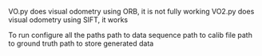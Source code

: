 VO.py does visual odometry using ORB, it is not fully working
VO2.py does visual odometry using SIFT, it works

To run configure all the paths
path to data sequence
path to calib file
path to ground truth
path to store generated data
